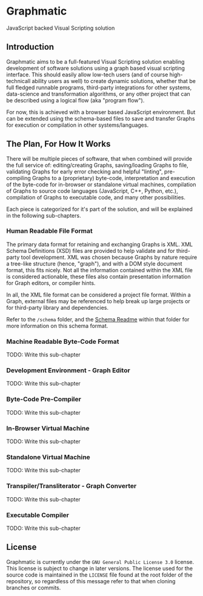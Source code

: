 # Graphmatic

JavaScript backed Visual Scripting solution

## Introduction

Graphmatic aims to be a full-featured Visual Scripting solution enabling development of software solutions using a graph based visual scripting interface.
This should easily allow low-tech users (and of course high-technicall ability users as well) to create dynamic solutions, whether that be full fledged
runnable programs, third-party integrations for other systems, data-science and transformation algorithms, or any other project that can be described using
a logical flow (aka "program flow").

For now, this is achieved with a browser based JavaScript environment. But can be extended using the schema-based files to save and transfer Graphs for execution or compilation in other systems/languages.

## The Plan, For How It Works

There will be multiple pieces of software, that when combined will provide the full service of: editing/creating Graphs, saving/loading Graphs to file, validating Graphs for early error checking and helpful "linting", pre-compiling Graphs to a (proprietary) byte-code, interpretation and execution of the byte-code for in-browser or standalone virtual machines, compilation of Graphs to source code languages (JavaScript, C++, Python, etc.), compilation of Graphs to executable code, and many other possibilities.

Each piece is categorized for it's part of the solution, and will be explained in the following sub-chapters.

### Human Readable File Format

The primary data format for retaining and exchanging Graphs is XML. XML Schema Definitions (XSD) files are provided to help validate and for third-party tool development. XML was chosen because Graphs by nature require a tree-like structure (hence, "graph"), and with a DOM style document format, this fits nicely. Not
all the information contained within the XML file is considered actionable, these files also contain presentation information for Graph editors, or compiler hints.

In all, the XML file format can be considered a project file format. Within a Graph, external files may be referenced to help break up large projects or for third-party library and dependencies.

Refer to the `/schema` folder, and the [Schema Readme](schema/README.md) within that folder for more information on this schema format.

### Machine Readable Byte-Code Format

TODO: Write this sub-chapter

### Development Environment - Graph Editor

TODO: Write this sub-chapter

### Byte-Code Pre-Compiler

TODO: Write this sub-chapter

### In-Browser Virtual Machine

TODO: Write this sub-chapter

### Standalone Virtual Machine

TODO: Write this sub-chapter

### Transpiler/Transliterator - Graph Converter

TODO: Write this sub-chapter

### Executable Compiler

TODO: Write this sub-chapter

## License

Graphmatic is currently under the `GNU General Public License 3.0` license. This license is subject to change in later versions. The license used for the source code is maintained in the `LICENSE` file found at the root folder of the repository, so regardless of this message refer to that when cloning branches or commits.
